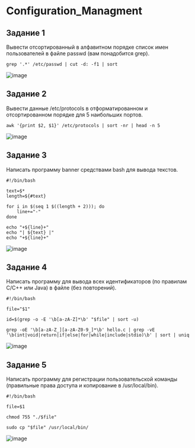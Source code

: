 # Configuration_Managment

## Задание 1
Вывести отсортированный в алфавитном порядке список имен пользователей в файле passwd (вам понадобится grep).

```
grep '.*' /etc/passwd | cut -d: -f1 | sort
```

![image](https://github.com/user-attachments/assets/52cc1836-a196-4c28-b6bf-cf322198d252)

## Задание 2
Вывести данные /etc/protocols в отформатированном и отсортированном порядке для 5 наибольших портов.

```
awk '{print $2, $1}' /etc/protocols | sort -nr | head -n 5
```

![image](https://github.com/user-attachments/assets/60f7653f-07b6-4be8-8cdd-7279352446e1)

## Задание 3
Написать программу banner средствами bash для вывода текстов.

```
#!/bin/bash

text=$*
length=${#text}

for i in $(seq 1 $((length + 2))); do
    line+="-"
done

echo "+${line}+"
echo "| ${text} |"
echo "+${line}+"
```

![image](https://github.com/user-attachments/assets/3f39e998-641b-40ca-8a55-f3896a3c7b0e)

## Задание 4
Написать программу для вывода всех идентификаторов (по правилам C/C++ или Java) в файле (без повторений).

```
#!/bin/bash

file="$1"

id=$(grep -o -E '\b[a-zA-Z]*\b' "$file" | sort -u)
```

```
grep -oE '\b[a-zA-Z_][a-zA-Z0-9_]*\b' hello.c | grep -vE '\b(int|void|return|if|else|for|while|include|stdio)\b' | sort | uniq
```

![image](https://github.com/user-attachments/assets/2abd50c7-4ecd-47d7-abc7-9e81380de6e5)

## Задание 5
Написать программу для регистрации пользовательской команды (правильные права доступа и копирование в /usr/local/bin).

```
#!/bin/bash

file=$1

chmod 755 "./$file"

sudo cp "$file" /usr/local/bin/
```

![image](https://github.com/user-attachments/assets/6f1e4e06-dc33-475f-b475-b913353974d0)






